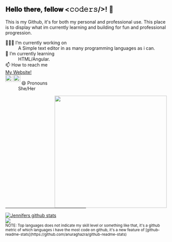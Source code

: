 <h2> 𝐇𝐞𝐥𝐥𝐨 𝐭𝐡𝐞𝐫𝐞, 𝐟𝐞𝐥𝐥𝐨𝐰 <𝚌𝚘𝚍𝚎𝚛𝚜/>! 🖖</h2>
This is my Github, it's for both my personal and professional use. This place is to display what im currently learning and building for fun and professional progression.
<dl>
  <dt>👩🏼‍💻 I’m currently working on</dt>
  <dd>A Simple text editor in as many programming languages as i can.</dd>
  <dt>🌱 I’m currently learning</dt>
  <dd>HTML/Angular.</dd>
    <dt>📫 How to reach me</dt>
 <a href="http://technicallypossible.co.uk/">My Website!</a>
  <br />
<a href="https://twitter.com/Techypossible">
  <img align="left" alt="Hemant Joshi| Twitter" width="22px" src="https://cdn.jsdelivr.net/npm/simple-icons@v3/icons/twitter.svg" />
</a>
<a href="https://www.linkedin.com/in/jennifercolquhoun-957756118/">
  <img align="left" alt="Linkedin" width="22px" src="https://cdn.jsdelivr.net/npm/simple-icons@v3/icons/linkedin.svg" />
</a>  
  <br>
  <dt>😄 Pronouns</dt>  
   <dd>She/Her</dd>  
</dl>
<img align='right' src='https://i.imgur.com/Ewv44g9.gif' width='350"'>
<hr style="width:50%;text-align:left;margin-left:0">
<a href="https://github.com/anuraghazra/github-readme-stats">
  <img align="center" src="https://github-readme-stats.anuraghazra1.vercel.app/api?username=Technically-Possible&show_icons=true&theme=synthwave" alt="Jennifers github stats" />
</a>
<br>
<a href="https://github.com/anuraghazra/github-readme-stats">
  <!-- Change the `github-readme-stats.anuraghazra1.vercel.app` to `github-readme-stats.vercel.app`  -->
  <img align="center" src="https://github-readme-stats.anuraghazra1.vercel.app/api/top-langs/?username=Technically-Possible&layout=compact&theme=synthwave" />
</a>

<br>
<small>NOTE: Top languages does not indicate my skill level or something like that, it's a github metric of which languages i have the most code on github, it's a new feature of [github-readme-stats](https://github.com/anuraghazra/github-readme-stats)</small>
